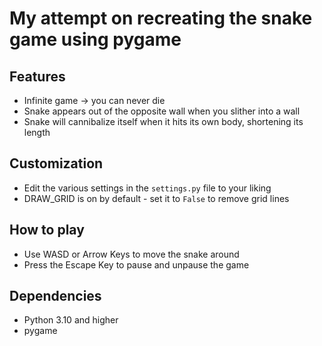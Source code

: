# My attempt on recreating the snake game using pygame

## Features

- Infinite game -> you can never die
- Snake appears out of the opposite wall when you slither into a wall
- Snake will cannibalize itself when it hits its own body, shortening its length

## Customization

- Edit the various settings in the `settings.py` file to your liking
- DRAW_GRID is on by default - set it to `False` to remove grid lines

## How to play

- Use WASD or Arrow Keys to move the snake around
- Press the Escape Key to pause and unpause the game

## Dependencies

- Python 3.10 and higher
- pygame